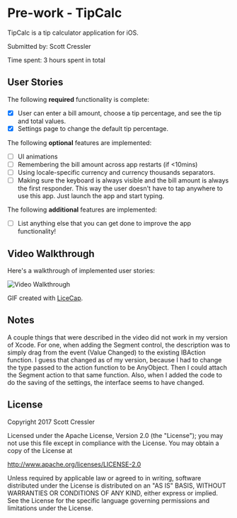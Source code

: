 # Pre-work - TipCalc

TipCalc is a tip calculator application for iOS.

Submitted by: Scott Cressler

Time spent: 3 hours spent in total

## User Stories

The following **required** functionality is complete:

* [X] User can enter a bill amount, choose a tip percentage, and see the tip and total values.
* [X] Settings page to change the default tip percentage.

The following **optional** features are implemented:
* [ ] UI animations
* [ ] Remembering the bill amount across app restarts (if <10mins)
* [ ] Using locale-specific currency and currency thousands separators.
* [ ] Making sure the keyboard is always visible and the bill amount is always the first responder. This way the user doesn't have to tap anywhere to use this app. Just launch the app and start typing.

The following **additional** features are implemented:

- [ ] List anything else that you can get done to improve the app functionality!

## Video Walkthrough 

Here's a walkthrough of implemented user stories:

<img src='http://imgur.com/a/fRxoY' title='Video Walkthrough' width='' alt='Video Walkthrough' />

GIF created with [LiceCap](http://www.cockos.com/licecap/).

## Notes

A couple things that were described in the video did not work in my version of Xcode.  For one, when adding the Segment control, the description was to simply drag from the event (Value Changed) to the existing IBAction function.  I guess that changed as of my version, because I had to change the type passed to the action function to be AnyObject.  Then I could attach the Segment action to that same function.  Also, when I added the code to do the saving of the settings, the interface seems to have changed.

## License

Copyright 2017 Scott Cressler

Licensed under the Apache License, Version 2.0 (the "License");
you may not use this file except in compliance with the License.
You may obtain a copy of the License at

http://www.apache.org/licenses/LICENSE-2.0

Unless required by applicable law or agreed to in writing, software
distributed under the License is distributed on an "AS IS" BASIS,
WITHOUT WARRANTIES OR CONDITIONS OF ANY KIND, either express or implied.
See the License for the specific language governing permissions and
limitations under the License.
